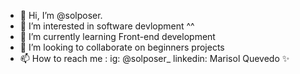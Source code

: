 - 👋 Hi, I’m @solposer.
- 👀 I’m interested in software devlopment ^^
- 🌱 I’m currently learning Front-end development
- 💞️ I’m looking to collaborate on beginners projects
- 📫 How to reach me :
  ig: @solposer_
  linkedin: Marisol Quevedo ✨

<!---
solposer/solposer is a ✨ special ✨ repository because its `README.md` (this file) appears on your GitHub profile.
You can click the Preview link to take a look at your changes.
--->
